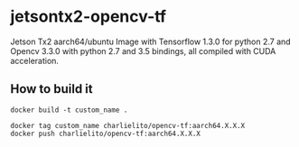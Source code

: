 # jetsontx2-opencv-tf

Jetson Tx2 aarch64/ubuntu Image with Tensorflow 1.3.0 for python 2.7 and Opencv 3.3.0 with python 2.7 and 3.5 bindings, all compiled with CUDA acceleration.

## How to build it

```
docker build -t custom_name .
```

```
docker tag custom_name charlielito/opencv-tf:aarch64.X.X.X
docker push charlielito/opencv-tf:aarch64.X.X.X
```
